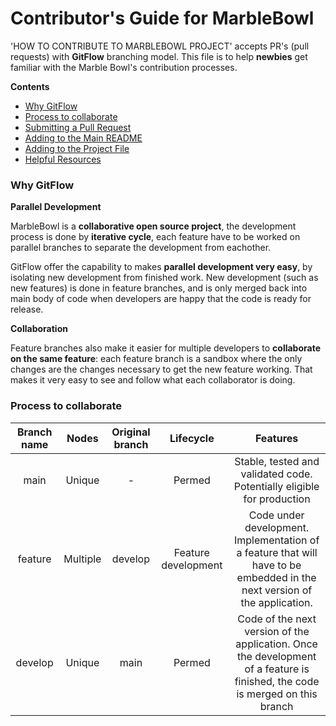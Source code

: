 # Contributor's Guide for MarbleBowl

'HOW TO CONTRIBUTE TO MARBLEBOWL PROJECT' accepts PR's (pull requests) with **GitFlow** branching model.
This file is to help **newbies** get familiar with the Marble Bowl's contribution processes.

**Contents**

- [Why GitFlow](#why-gitflow)
- [Process to collaborate](#process-to-collaborate)
- [Submitting a Pull Request](#submitting-a-pull-request)
- [Adding to the Main README](#adding-to-the-main-readme)
- [Adding to the Project File](#adding-to-the-project-file)
- [Helpful Resources](#helpful-resources)


### Why GitFlow

**Parallel Development**

MarbleBowl is a **collaborative open source project**, the development process is done by **iterative cycle**, each feature have to be worked on parallel branches to separate the development from eachother.

GitFlow offer the capability to makes **parallel development very easy**, by isolating new development from finished work. New development (such as new features) is done in feature branches, and is only merged back into main body of code when developers are happy that the code is ready for release.

**Collaboration**

Feature branches also make it easier for multiple developers to **collaborate on the same feature**: each feature branch is a sandbox where the only changes are the changes necessary to get the new feature working. That makes it very easy to see and follow what each collaborator is doing.

### Process to collaborate

| Branch name| Nodes | Original branch | Lifecycle | Features | 
| :---: | :---: | :---: | :---: | :---: | 
| main | Unique | - | Permed | Stable, tested and validated code. Potentially eligible for production | 
| feature | Multiple | develop | Feature development | Code under development. Implementation of a feature that will have to be embedded in the next version of the application.  | 
| develop | Unique | main | Permed | Code of the next version of the application. Once the development of a feature is finished, the code is merged on this branch | 
